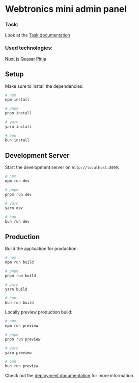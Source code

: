 # Webtronics mini admin panel

### Task:

Look at the [Task documentation](https://docs.google.com/document/d/1JwSLMfzVVqZXpbxvU1O4Hs0T7MJJbaJ8MpPdJwXyoPQ/edit)

### Used technologies: 
[Nuxt js](https://nuxt.com)
[Quasar](https://quasar.dev/)
[Pinia](https://pinia.vuejs.org/)

## Setup

Make sure to install the dependencies:

```bash
# npm
npm install

# pnpm
pnpm install

# yarn
yarn install

# bun
bun install
```

## Development Server

Start the development server on `http://localhost:3000`:

```bash
# npm
npm run dev

# pnpm
pnpm run dev

# yarn
yarn dev

# bun
bun run dev
```

## Production

Build the application for production:

```bash
# npm
npm run build

# pnpm
pnpm run build

# yarn
yarn build

# bun
bun run build
```

Locally preview production build:

```bash
# npm
npm run preview

# pnpm
pnpm run preview

# yarn
yarn preview

# bun
bun run preview
```

Check out the [deployment documentation](https://nuxt.com/docs/getting-started/deployment) for more information.
